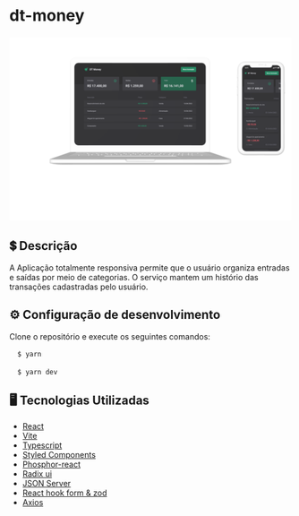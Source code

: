 # dt-money

<h3>
      <img src="dt-money/public/mockup-1.png" width="1000px" /><br>
    
 
## <dt> 💲 Descrição </dt> 
<p>A Aplicação totalmente responsiva permite que o usuário organiza entradas e saídas por meio de categorias. O serviço mantem um histório das transações cadastradas pelo usuário.</p>

## <dt> :gear: Configuração de desenvolvimento </dt>
<p>Clone o repositório e execute os seguintes comandos:</p>

```shell 
  $ yarn 
  
  $ yarn dev

```


## :desktop_computer:	 Tecnologias Utilizadas
- [React](https://pt-br.reactjs.org/)
- [Vite](https://vitejs.dev/)
- [Typescript](https://www.typescriptlang.org/)
- [Styled Components](https://styled-components.com/)
- [Phosphor-react](https://phosphoricons.com/)
- [Radix ui](https://www.radix-ui.com/docs/primitives/components/dialog)
- [JSON Server](https://www.npmjs.com/package/json-server)
- [React hook form & zod](https://react-hook-form.com/)
- [Axios](https://axios-http.com/ptbr/docs/intro)
